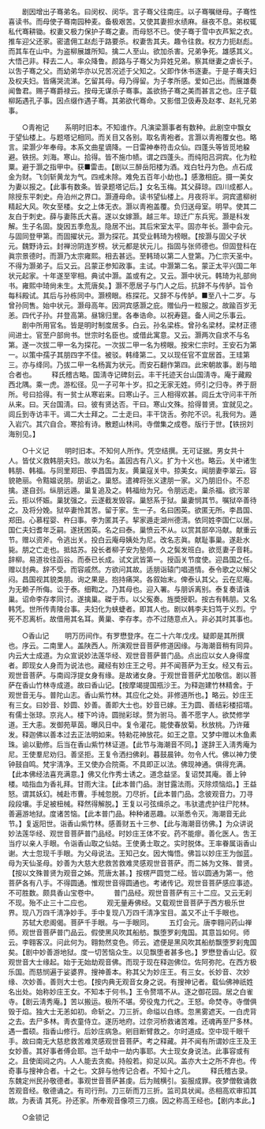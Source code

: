 <!-- { "loadSidebar": true } -->
　　剧因增出子骞弟名。曰闵权、闵华。言子骞父往南庄。以子骞嘱继母。子骞性喜读书。而母使子骞南园种麦。备极艰苦。又使其妻担水绩麻。昼夜不息。弟权辄私代骞耕锄。权妻又极力保护子骞之妻。而母怒不已。使子骞于雪中衣芦絮之衣。推车迎父还家。密遣佣工赵彪于路要杀。权妻吿其夫。趣令往救。权方力扼赵彪。而其车在山中。为盗柳展雄所知。擒二人至山。欲加杀害。兄弟争死。雄感其义。大悟己非。释去二人。率众降鲁。颜路与子骞父为异姓兄弟。察其继妻之虐长子。以吿子骞之父。而幼弟华亦以兄苦况述于父知之。父即作休书逐妻。于是子骞夫妇及权夫妇。皆痛哭流涕。乞留其母。母乃得留。为子孝所感。爱如己出。而展雄奏闻鲁君。赐子骞爵禄云。按母无谋杀子骞事。盖欲扬子骞之美而甚言之也。庄子载柳跖遇孔子事。因点缀作遇子骞。其弟欲代骞命。又影借卫伋寿及赵孝、赵礼兄弟事。 

　　○靑袍记 
　　系明时旧本。不知谁作。凡演梁灏事者有数种。此剧空中飘女于望仙楼上。与题塔记相同。而关目又各别。取名靑袍者。言灏以靑袍覆女也。略言。梁灏少年奉母。本系文曲星谪降。一日雷神奉符击众仙。四蓬头等皆觅地躱避。铁拐。刘海。寒山。拾得。皆不施巾帻。谓之四蓬头。而纯阳吕洞宾。化为粒粟。避于灏之指甲中。获■雷击。【剧以三醉岳阳楼为酒。戏白牡丹为色。点石成金为财。飞剑斩黄龙为气。四戒未除。难免五百年小劫也。】感激相庇。摄一美女为妻以报之。【此事有数条。皆录题塔记后。】女名玉梅。其父薛琼。四川成都人。除授东平刺史。舟泊州之界口。灏遵母命。读书望仙楼上。月夜将半。洞宾遣柳树精起大风。吹女至楼。女之上体无衣。灏以靑袍盖覆。负归送母室。明早。使其二友白于刺史。薛与妻陈氏大喜。遂以女嫁灏。越三年。琼迁广东兵宪。灏是科发解。生子名固。旋因五季危乱。隐居不出。其后宋室太平。固亦年长。灏中会元。与固同登甲第。而固擢状元。灏为探花。其受业韩琦为榜眼。【按灏与固父子状元。魏野诗云。封禅汾阴连岁榜。状元都是状元儿。指固与张师德也。但固登科在眞宗景德时。而灏乃太宗雍熙。相去甚远。至韩琦以第二人登第。乃仁宗天圣中。不得为灏弟子。后又云。吕蒙正参知政事。主试。中灏第二名。蒙正太平兴国二年状元起家。十年遂至宰相。典试中灏。盖或有之。又云。灏中状元。韩琦为礼部尙书。雍熙中琦尙未生。太荒唐矣。】灏不愿居子与门人之后。抗辞不与传胪。旨令每科殿试。其后与孙栋同中。灏榜眼。栋探花。又辞不与传胪。■至八十二岁。与曾孙同售。始中状元。灏母高年。因洞宾感灏之庇。赠仙丹一粒服之。故踰百岁无恙。四代子孙。幷登高第。昼锦归里。各奉诰命。以祝寿筵。备人间之乐事云。 
　　剧中所用官名。皆是明时制度居多。白云。孙名梁栋。曾孙名梁材。梁材正德间进士。官至户部尙书。世宗时名臣也。或借此寓意。又云。灏两次自求不与名第。遂一次拔二甲一名为探花。一次拔二甲一名为榜眼。按宋仁宗时。王安石为第一。以策中孺子其朋四字不佳。被驳。韩绛第二。又以现任官不宜居首。王珪第三。亦与绛同。乃拔二甲一名杨寘为状元。而安石翻作第四。此宋朝故事。剧与暗合者也。 
　　释氏稽古略。国淸寺记碑刻云。丰干托迹天台山国淸寺。庵于藏殿西北隅。乘一虎。游松径。见一子可年十岁。扣之无家无姓。师引之归寺。养于厨所。号曰拾得。有一贫士从寒岩来。曰寒山子。三人相得欢甚。闾丘太守问丰干所从来。曰。天台国淸。曰。彼有贤达否。干曰。寒山文殊。拾得普贤。宜就见之。闾丘到寺访丰干。谒二大士拜之。二士走曰。丰干饶舌。弥陀不识。礼我何为。遁入岩穴。其穴自合。寒拾有诗。散题山林间。寺僧集之成卷。版行于世。【铁拐刘海别见。】 

　　○十义记 
　　明时旧本。不知何人所作。凭空结撰。无可证据。男女共十人。皆仗义救韩朋夫妇。故以为名。盖因古有八义。扩为十义也。略云。关中诸生韩朋、韩福。与同里郑田、李昌国为友。黄巢寇关中。掠美女。闻朋妻李翠云。容貌艳丽。令黠媪说朋。朋诟之。巢怒。遣裨将张义逮朋一家。义乃朋旧仆。不忍擒。遂自刭。纵朋远遁。巢复追及之。韩福绐为兄。令朋远走。巢杀福。欲污翠云。拒以怀娠。巢犹强之。云遂截发毁容。巢怒系于狱。巢妻悯其节。嘱狱卒善待之。及将分娩。狱卒妻怜其苦。留于家。生一子。名曰困英。欲匿无所。李昌国、郑田。心慕程婴、杵臼事。李为匿其子。挈家遁走湖州德淸。依同姓李国仁以居。国仁夫妇耆年乏嗣。遂抚困英。名之曰泰。巢愤云不从。以赏其部卒冯献。献重云节。赠以资斧。令逃出关。投白云庵母姨处为尼。改名志眞。献耻事巢。遂赴水毙。朋之亡走也。抵姑苏。投长者柳子安为塾师。久之鬓发班白。欲觅妻子音耗。辞柳。易道妆往函谷。而泰已长成。试文武皆第一。授函关节度使。迎昌国之任。赠以封典。辞不受。而容戚然。方欲问其故。适朋诣辕门唱道情。泰令歌之以解父闷。昌国视其貌类朋。询之果是。抱持痛哭。各叙始末。俾泰认其父。云在尼庵。为无赖子所侮。讼于泰。细鞫之。乃其母也。迎入署。与朋诉离别。泰复奏请诛巢。诏命李存孝同讨。遂擒巢。磔于市。以父寃奏。旌奬授职。按古有韩朋。又名韩凭。世所传靑陵台事。夫妇化为蛱蜨者。即其人也。剧以韩李夫妇笃于义烈。宁死不忍离析。故借用其名耳。黄巢、李存孝。亦不过随意点入。非必其时其事也。 

　　○香山记 
　　明万历间作。有罗懋登序。在二十六年戊戌。疑即是其所撰也。序云。二南里人。盖陕西人。所演观世音菩萨修道因缘。与海潮音稍有同异。内云大士成道。为众宣说妙法莲华经、观世音菩萨普门品。点出应以女人身得度者。即现女人身而为说法也。藏经有妙庄王之号。并不闻菩萨为王女。经又有云。观世音菩萨。与南阎浮提女身有缘。是故诸女身。于观世音菩萨尤加敬信。剧以菩萨在香山竹林寺成道。故曰香山记。【按摩竭提国瓶沙王。为释迦建竹林精舍。于观世音无与。普陀山志。香山紫竹林。其应化之处。非修道所也。】略云。妙庄王有三女。曰妙音、妙圆、妙善。善即大士也。妙音已嫁。王为圆、善结彩楼招壻。有儒士张琼。京兆人。楼下吟诗。圆抛彩球。赘为驸马。善不愿字人。欲焚修学道。王大恚。发御苑草茵。曝风日中。复令灌花。能使春放菊。秋放桃。乃许薙发。释迦佛以善本过去正法明如来。特勑花神放花。如王之意。又梦中赠以木鱼素珠。谕以勤修。后当在香山紫竹林证道。【此节与海潮音不同。】遂辞王入淸秀庵为尼。王使羣尼劝归。善坚拒。王复令洒扫佛刹。暮鼓晨钟。勿令人代。佛以神力使钟鼓自鸣。梵宇淸净。王又使办合院斋。不具即正以法。佛现神通。俱得充满。【此本佛经法喜充满意。】佛又化作秀士诱之。道念益坚。复诏焚其庵。善上钟楼。啮指血为香礼拜。甘雨大注。【此本普门品。澍甘露法雨。灭除烦恼焰。】王益怒。谓其妖幻。械赴市曹。手械忽脱。刀尽折。【此本普门品。念彼观音力。刀寻段段壤。手足被杻械。释然得解脱。】王复以弓弦缉杀之。韦驮遣虎护往尸陀林。善遍游地狱。度诸苦恼。【此本普门品。种种诸恶趣。以渐悉令灭。海潮音无此节。】复返阳世。诣香山紫竹林。感善财五十三参、【此与海潮音彷佛。】为众讲说妙法莲华经、观世音菩萨普门品经。时妙庄王体不安。药不能瘳。善化医人。吿王当疗以亲人手眼。令诣香山取之仙姑。王使勇士取之。实时脱体。王率眷属诣香山谢。大士忽现千手眼。为父母说法。王知己女。因大悔悟。佛旨以妙庄王为伽蓝。母为天仙圣母。妙善为大慈大悲救苦救难灵感观世音菩萨。而二姊为文殊、普贤。【按以文殊普贤为观音之姊。荒唐太甚。】按楞严圆觉二经。皆以圆通为第一。他菩萨各有八手。不得圆通。惟观世音得圆通也。考诸传记。观世音菩萨感应事迹。不可胜数。颇具香山宝卷中。 
　　普门品经。观世音菩萨有三十二应。又云无刹不现。殆不止三十二应也。 
　　观无量寿佛经。又载观世音菩萨于西方极乐世界。现八万四千淸净妙手。手中复现八万四千淸净宝目。盖又不止千手眼也。 
　　苏轼大悲阁偈。菩萨千手眼。与一手眼同。 
　　五灯会元。唐李翱问药山禅师。观世音菩萨普门品云。假使黑风吹其船舫。飘堕罗刹鬼国。其意旨如何。师云。李翱客汉。问此何为。翱勃然变色。师云。遮便是黑风吹其船舫飘堕罗刹鬼国矣。【剧中妙善游地狱。度一切苦恼众生。以见飘堕者甚多也。】罗懋登香山记。叙观世音大士缘起。始于无始劫观音佛。而现于现在释迦佛位。佐阿弥陀。在西方极乐国。而慈悯遍于娑婆界。搜神善本。称其父为妙庄王。有三女。长妙音、次妙缘、次妙善。善则大士也。【按内典无观音女身之说。有搜神记者。载仙佛神祇姓名出处。始称妙庄王女。不知本于何书。】王令赘壻不从。逐之御花园。居之白雀寺。【剧云淸秀庵。】苦以搬运。极所不堪。旁役鬼力代之。王怒。命焚寺。寺僧俱毁于焰。独大士无恙如初。命斩之。刀三折。命缢以白练。忽黑雾遮天。一白虎背之去。去尸多林。靑衣童侍立。遂历地府。过奈河桥救诸苦难。还魂再至尸多林。遇一耆硕。指香山修行。后妙庄病急。剜目断臂救之。尔时道成。空中现千眼千手。故曰南无大慈悲救苦难灵感观世音菩萨。考之释藏。并不闻有所谓妙庄王及王女妙善。其好事者傅会耶。岂千劫中一劫内事耶。大士现女身说法。此事容或有之。且使闺闼之内。人人能去贪痴。持般若。抑足以风。盖亦大士之所不弃也。传奇事与搜神合者。十之七。文辞与他传记合者。不知十之几。 
　　释氏稽古录。东魏定州民孙敬德者。事观世音菩萨甚虔。后为贼横引。妄服成罪。夜梦僧敎诵救苦观音经。敬德诵之。有司行刑。刀三斫而刀三折。监司具状闻。丞相高欢审扣其故。为表请 其死。孙还家。所奉观音像项三刀痕。因之称高王经也。【剧内本此。】 

　　○金锁记 
